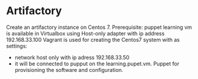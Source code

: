 # Artifactory
Create an artifactory instance on Centos 7.
Prerequisite: puppet learning vm is available in Virtualbox using Host-only adapter with ip address 192.168.33.100
Vagrant is used for creating the Centos7 system with as settings:
- network host only with ip adress 192.168.33.50
- it will be connected to pupput on the learning.pupet.vm.
Puppet for provisioning the software and configuration.
